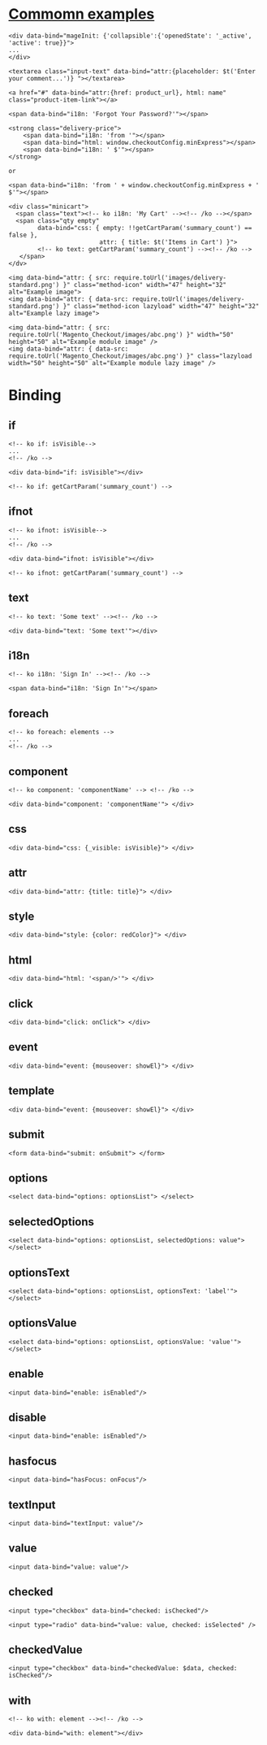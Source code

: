 # [Commomn examples](https://developer.adobe.com/commerce/frontend-core/ui-components/concepts/binding-syntax)
```
<div data-bind="mageInit: {'collapsible':{'openedState': '_active', 'active': true}}">
...
</div>
```
```
<textarea class="input-text" data-bind="attr:{placeholder: $t('Enter your comment...')} "></textarea>
```
```
<a href="#" data-bind="attr:{href: product_url}, html: name" class="product-item-link"></a>
```
```
<span data-bind="i18n: 'Forgot Your Password?'"></span>
```
```
<strong class="delivery-price">
    <span data-bind="i18n: 'from '"></span>
    <span data-bind="html: window.checkoutConfig.minExpress"></span>
    <span data-bind="i18n: ' $'"></span>
</strong>

or

<span data-bind="i18n: 'from ' + window.checkoutConfig.minExpress + ' $'"></span>
```
```
<div class="minicart">
  <span class="text"><!-- ko i18n: 'My Cart' --><!-- /ko --></span>
  <span class="qty empty"
        data-bind="css: { empty: !!getCartParam('summary_count') == false },
                         attr: { title: $t('Items in Cart') }">
        <!-- ko text: getCartParam('summary_count') --><!-- /ko -->
   </span>
</dv>
```
```
<img data-bind="attr: { src: require.toUrl('images/delivery-standard.png') }" class="method-icon" width="47" height="32" alt="Example image">
<img data-bind="attr: { data-src: require.toUrl('images/delivery-standard.png') }" class="method-icon lazyload" width="47" height="32" alt="Example lazy image">

<img data-bind="attr: { src: require.toUrl('Magento_Checkout/images/abc.png') }" width="50" height="50" alt="Example module image" />
<img data-bind="attr: { data-src: require.toUrl('Magento_Checkout/images/abc.png') }" class="lazyload width="50" height="50" alt="Example module lazy image" />
```



# Binding
## if
```
<!-- ko if: isVisible-->
...
<!-- /ko -->
```
```
<div data-bind="if: isVisible"></div>
```
```
<!-- ko if: getCartParam('summary_count') -->
```

## ifnot
```
<!-- ko ifnot: isVisible-->
...
<!-- /ko -->
```
```
<div data-bind="ifnot: isVisible"></div>
```
```
<!-- ko ifnot: getCartParam('summary_count') -->
```

## text
```
<!-- ko text: 'Some text' --><!-- /ko -->
```
```
<div data-bind="text: 'Some text'"></div>
```

## i18n
```
<!-- ko i18n: 'Sign In' --><!-- /ko -->
```
```
<span data-bind="i18n: 'Sign In'"></span>
```

## foreach
```
<!-- ko foreach: elements -->
...
<!-- /ko -->
```

## component
```
<!-- ko component: 'componentName' --> <!-- /ko -->
```
```
<div data-bind="component: 'componentName'"> </div>
```

## css
```
<div data-bind="css: {_visible: isVisible}"> </div>
```

## attr
```
<div data-bind="attr: {title: title}"> </div>
```

## style
```
<div data-bind="style: {color: redColor}"> </div>
```

## html
```
<div data-bind="html: '<span/>'"> </div>
```

## click
```
<div data-bind="click: onClick"> </div>
```

## event
```
<div data-bind="event: {mouseover: showEl}"> </div>
```

## template
```
<div data-bind="event: {mouseover: showEl}"> </div>
```

## submit
```
<form data-bind="submit: onSubmit"> </form>
```

## options
```
<select data-bind="options: optionsList"> </select>
```

## selectedOptions
```
<select data-bind="options: optionsList, selectedOptions: value"> </select>
```

## optionsText
```
<select data-bind="options: optionsList, optionsText: 'label'"> </select>
```

## optionsValue
```
<select data-bind="options: optionsList, optionsValue: 'value'"> </select>
```

## enable
```
<input data-bind="enable: isEnabled"/>
```

## disable
```
<input data-bind="enable: isEnabled"/>
```

## hasfocus
```
<input data-bind="hasFocus: onFocus"/>
```

## textInput
```
<input data-bind="textInput: value"/>
```

## value
```
<input data-bind="value: value"/>
```

## checked
```
<input type="checkbox" data-bind="checked: isChecked"/>
```
```
<input type="radio" data-bind="value: value, checked: isSelected" />
```

## checkedValue
```
<input type="checkbox" data-bind="checkedValue: $data, checked: isChecked"/>
```

## with
```
<!-- ko with: element --><!-- /ko -->
```
```
<div data-bind="with: element"></div>
```
